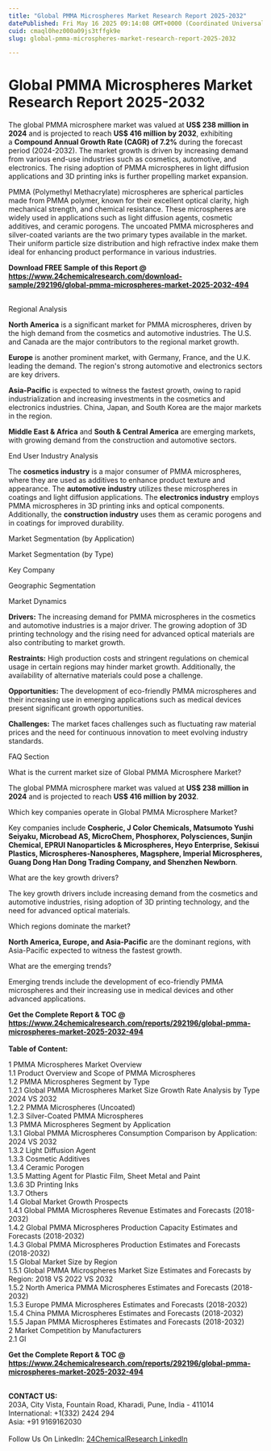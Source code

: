 ```yaml
---
title: "Global PMMA Microspheres Market Research Report 2025-2032"
datePublished: Fri May 16 2025 09:14:08 GMT+0000 (Coordinated Universal Time)
cuid: cmaql0hez000a09js3tffgk9e
slug: global-pmma-microspheres-market-research-report-2025-2032

---
```


# Global PMMA Microspheres Market Research Report 2025-2032

<p>The global PMMA microsphere market was valued at <strong>US$ 238 million in 2024</strong> and is projected to reach <strong>US$ 416 million by 2032</strong>, exhibiting a <strong>Compound Annual Growth Rate (CAGR) of 7.2%</strong> during the forecast period (2024-2032). The market growth is driven by increasing demand from various end-use industries such as cosmetics, automotive, and electronics. The rising adoption of PMMA microspheres in light diffusion applications and 3D printing inks is further propelling market expansion.</p><p>
</p><p>PMMA (Polymethyl Methacrylate) microspheres are spherical particles made from PMMA polymer, known for their excellent optical clarity, high mechanical strength, and chemical resistance. These microspheres are widely used in applications such as light diffusion agents, cosmetic additives, and ceramic porogens. The uncoated PMMA microspheres and silver-coated variants are the two primary types available in the market. Their uniform particle size distribution and high refractive index make them ideal for enhancing product performance in various industries.</p><div><b>Download FREE Sample of this Report @ 
            <a href="https://www.24chemicalresearch.com/download-sample/292196/global-pmma-microspheres-market-2025-2032-494">
            https://www.24chemicalresearch.com/download-sample/292196/global-pmma-microspheres-market-2025-2032-494</a></b></div><br><p>
Regional Analysis</p><p>
</p><p><strong>North America</strong> is a significant market for PMMA microspheres, driven by the high demand from the cosmetics and automotive industries. The U.S. and Canada are the major contributors to the regional market growth.</p><p>
</p><p><strong>Europe</strong> is another prominent market, with Germany, France, and the U.K. leading the demand. The region's strong automotive and electronics sectors are key drivers.</p><p>
</p><p><strong>Asia-Pacific</strong> is expected to witness the fastest growth, owing to rapid industrialization and increasing investments in the cosmetics and electronics industries. China, Japan, and South Korea are the major markets in the region.</p><p>
</p><p><strong>Middle East &amp; Africa</strong> and <strong>South &amp; Central America</strong> are emerging markets, with growing demand from the construction and automotive sectors.</p><p>
End User Industry Analysis</p><p>
</p><p>The <strong>cosmetics industry</strong> is a major consumer of PMMA microspheres, where they are used as additives to enhance product texture and appearance. The <strong>automotive industry</strong> utilizes these microspheres in coatings and light diffusion applications. The <strong>electronics industry</strong> employs PMMA microspheres in 3D printing inks and optical components. Additionally, the <strong>construction industry</strong> uses them as ceramic porogens and in coatings for improved durability.</p><p>
Market Segmentation (by Application)</p><p>
</p><p>
Market Segmentation (by Type)</p><p>
</p><p>
Key Company</p><p>
</p><p>
Geographic Segmentation</p><p>
</p><p>
Market Dynamics</p><p>
</p><p><strong>Drivers:</strong> The increasing demand for PMMA microspheres in the cosmetics and automotive industries is a major driver. The growing adoption of 3D printing technology and the rising need for advanced optical materials are also contributing to market growth.</p><p>
</p><p><strong>Restraints:</strong> High production costs and stringent regulations on chemical usage in certain regions may hinder market growth. Additionally, the availability of alternative materials could pose a challenge.</p><p>
</p><p><strong>Opportunities:</strong> The development of eco-friendly PMMA microspheres and their increasing use in emerging applications such as medical devices present significant growth opportunities.</p><p>
</p><p><strong>Challenges:</strong> The market faces challenges such as fluctuating raw material prices and the need for continuous innovation to meet evolving industry standards.</p><p>
FAQ Section</p><p>
What is the current market size of Global PMMA Microsphere Market?</p><p>
</p><p>The global PMMA microsphere market was valued at <strong>US$ 238 million in 2024</strong> and is projected to reach <strong>US$ 416 million by 2032</strong>.</p><p>
Which key companies operate in Global PMMA Microsphere Market?</p><p>
</p><p>Key companies include <strong>Cospheric, J Color Chemicals, Matsumoto Yushi Seiyaku, Microbead AS, MicroChem, Phosphorex, Polysciences, Sunjin Chemical, EPRUI Nanoparticles &amp; Microspheres, Heyo Enterprise, Sekisui Plastics, Microspheres-Nanospheres, Magsphere, Imperial Microspheres, Guang Dong Han Dong Trading Company, and Shenzhen Newborn</strong>.</p><p>
What are the key growth drivers?</p><p>
</p><p>The key growth drivers include increasing demand from the cosmetics and automotive industries, rising adoption of 3D printing technology, and the need for advanced optical materials.</p><p>
Which regions dominate the market?</p><p>
</p><p><strong>North America, Europe, and Asia-Pacific</strong> are the dominant regions, with Asia-Pacific expected to witness the fastest growth.</p><p>
What are the emerging trends?</p><p>
</p><p>Emerging trends include the development of eco-friendly PMMA microspheres and their increasing use in medical devices and other advanced applications.</p>

<div><b>Get the Complete Report & TOC @ 
            <a href="https://www.24chemicalresearch.com/reports/292196/global-pmma-microspheres-market-2025-2032-494">
            https://www.24chemicalresearch.com/reports/292196/global-pmma-microspheres-market-2025-2032-494</a></b></div><br>
            <b>Table of Content:</b><p>1 PMMA Microspheres Market Overview<br />
    1.1 Product Overview and Scope of PMMA Microspheres<br />
    1.2 PMMA Microspheres Segment by Type<br />
        1.2.1 Global PMMA Microspheres Market Size Growth Rate Analysis by Type 2024 VS 2032<br />
        1.2.2 PMMA Microspheres (Uncoated)<br />
        1.2.3 Silver-Coated PMMA Microspheres<br />
    1.3 PMMA Microspheres Segment by Application<br />
        1.3.1 Global PMMA Microspheres Consumption Comparison by Application: 2024 VS 2032<br />
        1.3.2 Light Diffusion Agent<br />
        1.3.3 Cosmetic Additives<br />
        1.3.4 Ceramic Porogen<br />
        1.3.5 Matting Agent for Plastic Film, Sheet Metal and Paint<br />
        1.3.6 3D Printing Inks<br />
        1.3.7 Others<br />
    1.4 Global Market Growth Prospects<br />
        1.4.1 Global PMMA Microspheres Revenue Estimates and Forecasts (2018-2032)<br />
        1.4.2 Global PMMA Microspheres Production Capacity Estimates and Forecasts (2018-2032)<br />
        1.4.3 Global PMMA Microspheres Production Estimates and Forecasts (2018-2032)<br />
    1.5 Global Market Size by Region<br />
        1.5.1 Global PMMA Microspheres Market Size Estimates and Forecasts by Region: 2018 VS 2022 VS 2032<br />
        1.5.2 North America PMMA Microspheres Estimates and Forecasts (2018-2032)<br />
        1.5.3 Europe PMMA Microspheres Estimates and Forecasts (2018-2032)<br />
        1.5.4 China PMMA Microspheres Estimates and Forecasts (2018-2032)<br />
        1.5.5 Japan PMMA Microspheres Estimates and Forecasts (2018-2032)<br />
2 Market Competition by Manufacturers<br />
    2.1 Gl</p>

<div><b>Get the Complete Report & TOC @ 
            <a href="https://www.24chemicalresearch.com/reports/292196/global-pmma-microspheres-market-2025-2032-494">
            https://www.24chemicalresearch.com/reports/292196/global-pmma-microspheres-market-2025-2032-494</a></b></div><br>

<b>CONTACT US:</b><br>
            203A, City Vista, Fountain Road, Kharadi, Pune, India - 411014<br>
            International: +1(332) 2424 294<br>
            Asia: +91 9169162030 <br><br>
            Follow Us On LinkedIn: <a href="https://www.linkedin.com/company/24chemicalresearch/">24ChemicalResearch LinkedIn</a>